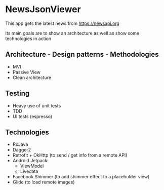 # NewsJsonViewer
This app gets the latest news from https://newsapi.org

Its main goals are to show an architecture as well as show some technologies in action

## Architecture - Design patterns - Methodologies
- MVI
- Passive View
- Clean architecture

## Testing
- Heavy use of unit tests
- TDD
- UI tests (espresso)

## Technologies
- RxJava
- Dagger2
- Retrofit + OkHttp (to send / get info from a remote API)
- Android Jetpack:
  - ViewModel
  - Livedata
- Facebook Shimmer (to add shimmer effect to a placeholder view)
- Glide (to load remote images)
